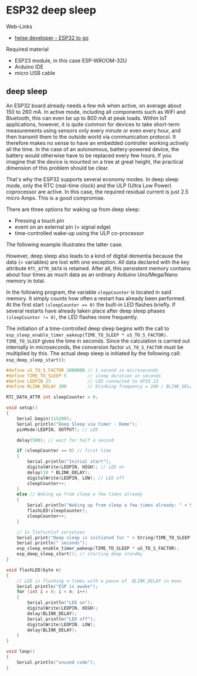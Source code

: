 # ESP32 deep sleep

Web-Links

- [heise developer - ESP32 to go](https://www.heise.de/developer/artikel/ESP32-to-go-4452689.html?view=print)

Required material

- ESP23 module, in this case ESP-WROOM-32U
- Arduino IDE
- micro USB cable

## deep sleep

An ESP32 board already needs a few mA when active, on average about 150 to 260 mA. In active mode, including all components such as WiFi and Bluetooth, this can even be up to 800 mA at peak loads. Within IoT applications, however, it is quite common for devices to take short-term measurements using sensors only every minute or even every hour, and then transmit them to the outside world via communication protocol. It therefore makes no sense to have an embedded controller working actively all the time. In the case of an autonomous, battery-powered device, the battery would otherwise have to be replaced every few hours. If you imagine that the device is mounted on a tree at great height, the practical dimension of this problem should be clear.

That's why the ESP32 supports several economy modes. In deep sleep mode, only the RTC (real-time clock) and the ULP (Ultra Low Power) coprocessor are active. In this case, the required residual current is just 2.5 micro Amps. This is a good compromise.

There are three options for waking up from deep sleep:

- Pressing a touch pin
- event on an external pin (= signal edge)
- time-controlled wake-up using the ULP co-processor

The following example illustrates the latter case.

However, deep sleep also leads to a kind of digital dementia because the data (= variables) are lost with one exception. All data declared with the key attribute `RTC_ATTR_DATA` is retained. After all, this persistent memory contains about four times as much data as an ordinary Arduino Uno/Mega/Nano memory in total.

In the following program, the variable `sleppCounter` is located in said memory. It simply counts how often a restart has already been performed. At the first start `(sleepCounter == 0)` the built-in LED flashes briefly. If several restarts have already taken place after deep sleep phases `(sleepCounter != 0)`, the LED flashes more frequently.

The initiation of a time-controlled deep sleep begins with the call to `esp_sleep_enable_timer_wakeup(TIME_TO_SLEEP * uS_TO_S_FACTOR)`. `TIME_TO_SLEEP` gives the time in seconds. Since the calculation is carried out internally in microseconds, the conversion factor `uS_TO_S_FACTOR` must be multiplied by this. The actual deep sleep is initiated by the following call: `esp_deep_sleep_start()`:

```c++
#define uS_TO_S_FACTOR 1000000 // 1 second in microseconds
#define TIME_TO_SLEEP 5        // sleep duration in seconds
#define LEDPIN 23              // LED connected to GPIO 23
#define BLINK_DELAY 200        // blinking frequency = 200 / BLINK_DELAY

RTC_DATA_ATTR int sleepCounter = 0;

void setup()
{
    Serial.begin(115200);
    Serial.println("Deep Sleep via timer - Demo");
    pinMode(LEDPIN, OUTPUT); // LED

    delay(500); // wait for half a second

    if (sleepCounter == 0) // first time
    {
        Serial.println("Initial start");
        digitalWrite(LEDPIN, HIGH); // LED on
        delay(10 * BLINK_DELAY);
        digitalWrite(LEDPIN, LOW); // LED off
        sleepCounter++;
    }
    else // Waking up from sleep a few times already
    {
        Serial.println("Waking up from sleep a few times already: " + String(sleepCounter));
        flashLED(sleepCounter);
        sleepCounter++;
    }

    // In Tiefschlaf versetzen
    Serial.print("Deep sleep is initiated for " + String(TIME_TO_SLEEP));
    Serial.println(" seconds");
    esp_sleep_enable_timer_wakeup(TIME_TO_SLEEP * uS_TO_S_FACTOR);
    esp_deep_sleep_start(); // starting deep standby
}

void flashLED(byte n)
{
    // LED is flashing n-times with a pause of  BLINK_DELAY in msec
    Serial.println("ESP is awake");
    for (int i = 0; i < n; i++)
    {
        Serial.println("LED on");
        digitalWrite(LEDPIN, HIGH);
        delay(BLINK_DELAY);
        Serial.println("LED off");
        digitalWrite(LEDPIN, LOW);
        delay(BLINK_DELAY);
    }
}

void loop()
{
    Serial.println("unused code");
}
```
